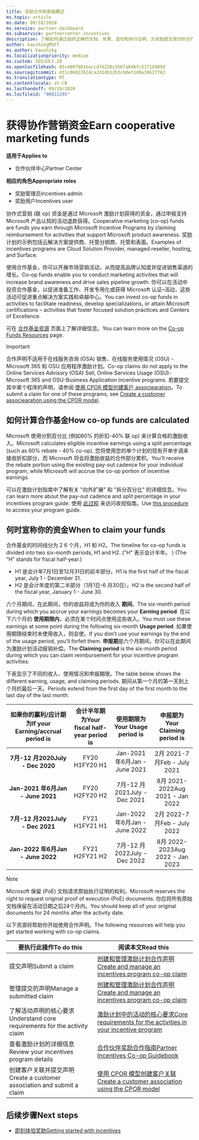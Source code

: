 ```yaml
---
title: 奖励合作和索赔概述
ms.topic: article
ms.date: 09/18/2020
ms.service: partner-dashboard
ms.subservice: partnercenter-incentives
description: 了解如何通过组织正确的文档、发票、语句和执行证明，为奖励提交成功的合作声明。
author: kaushikgMSFT
ms.author: kaushikg
ms.localizationpriority: medium
ms.custom: SEOJULY.20
ms.openlocfilehash: 05ce007901baccd76228c55b7a846fc51718409d
ms.sourcegitcommit: d31c06022624ca2d1db12b3c60ef1d0a3861f763
ms.translationtype: MT
ms.contentlocale: zh-CN
ms.lasthandoff: 09/19/2020
ms.locfileid: "90811295"
---
```

# <a name="earn-cooperative-marketing-funds"></a><span data-ttu-id="01f84-103">获得协作营销资金</span><span class="sxs-lookup"><span data-stu-id="01f84-103">Earn cooperative marketing funds</span></span>

<span data-ttu-id="01f84-104">**适用于**</span><span class="sxs-lookup"><span data-stu-id="01f84-104">**Applies to**</span></span>

- <span data-ttu-id="01f84-105">合作伙伴中心</span><span class="sxs-lookup"><span data-stu-id="01f84-105">Partner Center</span></span>

<span data-ttu-id="01f84-106">**相应的角色**</span><span class="sxs-lookup"><span data-stu-id="01f84-106">**Appropriate roles**</span></span>

- <span data-ttu-id="01f84-107">奖励管理员</span><span class="sxs-lookup"><span data-stu-id="01f84-107">Incentives admin</span></span>
- <span data-ttu-id="01f84-108">奖励用户</span><span class="sxs-lookup"><span data-stu-id="01f84-108">Incentives user</span></span>

<span data-ttu-id="01f84-109">协作式营销 (联 op) 资金是通过 Microsoft 激励计划获得的资金，通过申报支持 Microsoft 产品认知的活动退款获得。</span><span class="sxs-lookup"><span data-stu-id="01f84-109">Cooperative marketing (co-op) funds are funds you earn through Microsoft Incentive Programs by claiming reimbursement for activities that support Microsoft product awareness.</span></span> <span data-ttu-id="01f84-110">奖励计划的示例包括云解决方案提供商、托管分销商、托管和表面。</span><span class="sxs-lookup"><span data-stu-id="01f84-110">Examples of incentives programs are Cloud Solution Provider, managed reseller, hosting, and Surface.</span></span>

<span data-ttu-id="01f84-111">使用合作基金，你可以开展市场营销活动，从而提高品牌认知度并促进销售渠道的增长。</span><span class="sxs-lookup"><span data-stu-id="01f84-111">Co-op funds enable you to conduct marketing activities that will increase brand awareness and drive sales pipeline growth.</span></span> <span data-ttu-id="01f84-112">你可以在活动中投资合作基金，以促进准备工作、开发专用化或获得 Microsoft 认证–活动，这些活动可促进重点解决方案实践和卓越中心。</span><span class="sxs-lookup"><span data-stu-id="01f84-112">You can invest co-op funds in activities to facilitate readiness, develop specializations, or attain Microsoft certifications – activities that foster focused solution practices and Centers of Excellence.</span></span>

<span data-ttu-id="01f84-113">可在 [合作基金资源](https://partner.microsoft.com/asset/collection/co-op-funds-resources#/) 页面上了解详细信息。</span><span class="sxs-lookup"><span data-stu-id="01f84-113">You can learn more on the [Co-op Funds Resources](https://partner.microsoft.com/asset/collection/co-op-funds-resources#/) page.</span></span>

>[!Important]
><span data-ttu-id="01f84-114">合作声明不适用于在线服务咨询 (OSA) 销售、在线服务使用情况 (OSU) -Microsoft 365 和 OSU 应用程序激励计划。</span><span class="sxs-lookup"><span data-stu-id="01f84-114">Co-op claims do not apply to the Online Services Advisory (OSA) Sell, Online Services Usage (OSU)-Microsoft 365 and OSU-Business Application incentive programs.</span></span> <span data-ttu-id="01f84-115">若要提交其中某个程序的声明，请参阅 [使用 CPOR 模型创建客户 associearation](submit-osa-claim.md)。</span><span class="sxs-lookup"><span data-stu-id="01f84-115">To submit a claim for one of these programs, see [Create a customer associearation using the CPOR model](submit-osa-claim.md).</span></span>

## <a name="how-co-op-funds-are-calculated"></a><span data-ttu-id="01f84-116">如何计算合作基金</span><span class="sxs-lookup"><span data-stu-id="01f84-116">How co-op funds are calculated</span></span>

<span data-ttu-id="01f84-117">Microsoft 使用分割百分比 (例如60% 的折扣-40% 联 op) 来计算合格的激励收入。</span><span class="sxs-lookup"><span data-stu-id="01f84-117">Microsoft calculates eligible incentive earnings using a split percentage (such as 60% rebate - 40% co-op).</span></span> <span data-ttu-id="01f84-118">您将使用您的单个计划的现有开单步调来接收折扣部分，而 Microsoft 将会将激励收益的合作部分累积。</span><span class="sxs-lookup"><span data-stu-id="01f84-118">You’ll receive the rebate portion using the existing pay-out cadence for your individual program, while Microsoft will accrue the co-op portion of incentive earnings.</span></span>

<span data-ttu-id="01f84-119">可以在激励计划指南中了解有关 "向外扩展" 和 "拆分百分比" 的详细信息。</span><span class="sxs-lookup"><span data-stu-id="01f84-119">You can learn more about the pay-out cadence and split percentage in your incentives program guide.</span></span> <span data-ttu-id="01f84-120">使用 [此过程](incentives-determined-your-program-eligibility.md) 来访问收视指南。</span><span class="sxs-lookup"><span data-stu-id="01f84-120">Use [this procedure](incentives-determined-your-program-eligibility.md) to access your program guide.</span></span>

## <a name="when-to-claim-your-funds"></a><span data-ttu-id="01f84-121">何时宣称你的资金</span><span class="sxs-lookup"><span data-stu-id="01f84-121">When to claim your funds</span></span>

<span data-ttu-id="01f84-122">合作基金的时间线分为 2 6 个月，H1 和 H2。</span><span class="sxs-lookup"><span data-stu-id="01f84-122">The timeline for co-op funds is divided into two six-month periods, H1 and H2.</span></span> <span data-ttu-id="01f84-123"> ("H" 表示会计半年。 ) </span><span class="sxs-lookup"><span data-stu-id="01f84-123">(The “H” stands for fiscal half-year.)</span></span>

- <span data-ttu-id="01f84-124">H1 是会计年7月1日至12月31日的前半部分。</span><span class="sxs-lookup"><span data-stu-id="01f84-124">H1 is the first half of the fiscal year, July 1 - December 31.</span></span>
- <span data-ttu-id="01f84-125">H2 是会计年度的第二半部分（1月1日-6 月30日）。</span><span class="sxs-lookup"><span data-stu-id="01f84-125">H2 is the second half of the fiscal year, January 1 - June 30.</span></span>

<span data-ttu-id="01f84-126">六个月期间，在此期间，你的收益将成为你的收入 **期间**。</span><span class="sxs-lookup"><span data-stu-id="01f84-126">The six-month period during which you accrue your earnings becomes your **Earning period**.</span></span> <span data-ttu-id="01f84-127">在以下六个月的 **使用期限内**，必须在某个时间点使用这些收入。</span><span class="sxs-lookup"><span data-stu-id="01f84-127">You must use these earnings at some point during the following six-month **Usage period**.</span></span> <span data-ttu-id="01f84-128">如果使用期限结束时未使用收入，则会使。</span><span class="sxs-lookup"><span data-stu-id="01f84-128">If you don’t use your earnings by the end of the usage period, you’ll forfeit them.</span></span> <span data-ttu-id="01f84-129">**申报期**是六个月期间，你可以在此期间为激励计划活动报销补偿。</span><span class="sxs-lookup"><span data-stu-id="01f84-129">The **Claiming period** is the six-month period during which you can claim reimbursement for your incentive program activities.</span></span>

<span data-ttu-id="01f84-130">下表显示了不同的收入、使用情况和申报期限。</span><span class="sxs-lookup"><span data-stu-id="01f84-130">The table below shows the different earning, usage, and claiming periods.</span></span> <span data-ttu-id="01f84-131">期间从第一个月的第一天到上个月的最后一天。</span><span class="sxs-lookup"><span data-stu-id="01f84-131">Periods extend from the first day of the first month to the last day of the last month.</span></span>

|  <span data-ttu-id="01f84-132">如果你的赢利/应计期为</span><span class="sxs-lookup"><span data-stu-id="01f84-132">If your Earning/accrual period is</span></span>  |<span data-ttu-id="01f84-133">会计半年期为</span><span class="sxs-lookup"><span data-stu-id="01f84-133">Your fiscal half-year period is</span></span>  |  <span data-ttu-id="01f84-134">使用期限为</span><span class="sxs-lookup"><span data-stu-id="01f84-134">Your Usage period is</span></span>  |  <span data-ttu-id="01f84-135">申报期为</span><span class="sxs-lookup"><span data-stu-id="01f84-135">Your Claiming period is</span></span>  |
| :-----------: | :-----------: | :-----------: | :-----------: |
|<span data-ttu-id="01f84-136">**7月-12 月2020**</span><span class="sxs-lookup"><span data-stu-id="01f84-136">**July - Dec 2020**</span></span>| <span data-ttu-id="01f84-137">FY20 H1</span><span class="sxs-lookup"><span data-stu-id="01f84-137">FY20 H1</span></span>  |  <span data-ttu-id="01f84-138">Jan-2021 年6月</span><span class="sxs-lookup"><span data-stu-id="01f84-138">Jan - June 2021</span></span>  |  <span data-ttu-id="01f84-139">2月 2021-7 月</span><span class="sxs-lookup"><span data-stu-id="01f84-139">Feb - July 2021</span></span>  |
|<span data-ttu-id="01f84-140">**Jan-2021 年6月**</span><span class="sxs-lookup"><span data-stu-id="01f84-140">**Jan - June 2021**</span></span> |  <span data-ttu-id="01f84-141">FY20 H2</span><span class="sxs-lookup"><span data-stu-id="01f84-141">FY20 H2</span></span>  |  <span data-ttu-id="01f84-142">7月-12 月2021</span><span class="sxs-lookup"><span data-stu-id="01f84-142">July - Dec 2021</span></span>  |  <span data-ttu-id="01f84-143">8月 2021-2022</span><span class="sxs-lookup"><span data-stu-id="01f84-143">Aug 2021 - Jan 2022</span></span>  |
|<span data-ttu-id="01f84-144">**7月-12 月2021**</span><span class="sxs-lookup"><span data-stu-id="01f84-144">**July - Dec 2021**</span></span>|  <span data-ttu-id="01f84-145">FY21 H1</span><span class="sxs-lookup"><span data-stu-id="01f84-145">FY21 H1</span></span>  |  <span data-ttu-id="01f84-146">Jan-2022 年6月</span><span class="sxs-lookup"><span data-stu-id="01f84-146">Jan - June 2022</span></span>  |  <span data-ttu-id="01f84-147">2月 2022-7 月</span><span class="sxs-lookup"><span data-stu-id="01f84-147">Feb - July 2022</span></span>  |
|<span data-ttu-id="01f84-148">**Jan-2022 年6月**</span><span class="sxs-lookup"><span data-stu-id="01f84-148">**Jan - June 2022**</span></span> |  <span data-ttu-id="01f84-149">FY21 H2</span><span class="sxs-lookup"><span data-stu-id="01f84-149">FY21 H2</span></span>  |  <span data-ttu-id="01f84-150">7月-12 月2022</span><span class="sxs-lookup"><span data-stu-id="01f84-150">July - Dec 2022</span></span>  |  <span data-ttu-id="01f84-151">8月 2022-2023</span><span class="sxs-lookup"><span data-stu-id="01f84-151">Aug 2022 - Jan 2023</span></span>  |

>[!NOTE]
><span data-ttu-id="01f84-152">Microsoft 保留 (PoE) 文档请求原始执行证明的权利。</span><span class="sxs-lookup"><span data-stu-id="01f84-152">Microsoft reserves the right to request original proof of execution (PoE) documents.</span></span> <span data-ttu-id="01f84-153">你应将所有原始文档保留在活动日期之后24个月内。</span><span class="sxs-lookup"><span data-stu-id="01f84-153">You should keep all of your original documents for 24 months after the activity date.</span></span>

<span data-ttu-id="01f84-154">以下资源将帮助你开始使用合作声明。</span><span class="sxs-lookup"><span data-stu-id="01f84-154">The following resources will help you get started working with co-op claims.</span></span>

| <span data-ttu-id="01f84-155">要执行此操作</span><span class="sxs-lookup"><span data-stu-id="01f84-155">To do this</span></span> | <span data-ttu-id="01f84-156">阅读本文</span><span class="sxs-lookup"><span data-stu-id="01f84-156">Read this</span></span> |
| ------ | ----------- |
| <span data-ttu-id="01f84-157">提交声明</span><span class="sxs-lookup"><span data-stu-id="01f84-157">Submit a claim</span></span> |  [<span data-ttu-id="01f84-158">创建和管理激励计划合作声明</span><span class="sxs-lookup"><span data-stu-id="01f84-158">Create and manage an incentives program co-op claim</span></span>](create-incentives-claims.md)  |
| <span data-ttu-id="01f84-159">管理提交的声明</span><span class="sxs-lookup"><span data-stu-id="01f84-159">Manage a submitted claim</span></span> | [<span data-ttu-id="01f84-160">创建和管理激励计划合作声明</span><span class="sxs-lookup"><span data-stu-id="01f84-160">Create and manage an incentives program co-op claim</span></span>](create-incentives-claims.md)    |
| <span data-ttu-id="01f84-161">了解活动声明的核心要求</span><span class="sxs-lookup"><span data-stu-id="01f84-161">Understand core requirements for the activity claim</span></span> | [<span data-ttu-id="01f84-162">激励计划中的活动的核心要求</span><span class="sxs-lookup"><span data-stu-id="01f84-162">Core requirements for the activities in your incentive program</span></span>](core-requirements.md)   |
| <span data-ttu-id="01f84-163">查看激励计划的详细信息</span><span class="sxs-lookup"><span data-stu-id="01f84-163">Review your incentives program details</span></span> | [<span data-ttu-id="01f84-164">合作伙伴奖励合作指南</span><span class="sxs-lookup"><span data-stu-id="01f84-164">Partner Incentives Co-op Guidebook</span></span>](https://assetsprod.microsoft.com/co-op-guidebook.pdf)  |
| <span data-ttu-id="01f84-165">创建客户关联并提交声明</span><span class="sxs-lookup"><span data-stu-id="01f84-165">Create a customer association and submit a claim</span></span> | [<span data-ttu-id="01f84-166">使用 CPOR 模型创建客户关联</span><span class="sxs-lookup"><span data-stu-id="01f84-166">Create a customer association using the CPOR model</span></span>](submit-osa-claim.md)   |

## <a name="next-steps"></a><span data-ttu-id="01f84-167">后续步骤</span><span class="sxs-lookup"><span data-stu-id="01f84-167">Next steps</span></span>

- [<span data-ttu-id="01f84-168">即刻体验奖励</span><span class="sxs-lookup"><span data-stu-id="01f84-168">Getting started with incentives</span></span>](incentives-get-started-intro.md)
